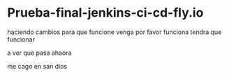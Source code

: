 # Prueba-final-jenkins-ci-cd-fly.io
 haciendo cambios para que funcione 
 venga por favor funciona 
tendra que funcionar

a ver que pasa ahaora 

me cago en san dios 
